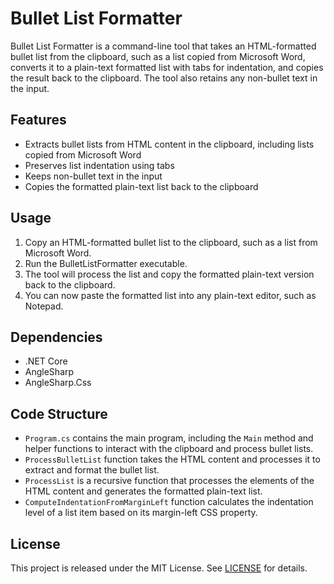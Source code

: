 # Bullet List Formatter

Bullet List Formatter is a command-line tool that takes an HTML-formatted bullet list from the clipboard, such as a list copied from Microsoft Word, converts it to a plain-text formatted list with tabs for indentation, and copies the result back to the clipboard. The tool also retains any non-bullet text in the input.

## Features

- Extracts bullet lists from HTML content in the clipboard, including lists copied from Microsoft Word
- Preserves list indentation using tabs
- Keeps non-bullet text in the input
- Copies the formatted plain-text list back to the clipboard

## Usage

1. Copy an HTML-formatted bullet list to the clipboard, such as a list from Microsoft Word.
2. Run the BulletListFormatter executable.
3. The tool will process the list and copy the formatted plain-text version back to the clipboard.
4. You can now paste the formatted list into any plain-text editor, such as Notepad.

## Dependencies

- .NET Core
- AngleSharp
- AngleSharp.Css

## Code Structure

- `Program.cs` contains the main program, including the `Main` method and helper functions to interact with the clipboard and process bullet lists.
- `ProcessBulletList` function takes the HTML content and processes it to extract and format the bullet list.
- `ProcessList` is a recursive function that processes the elements of the HTML content and generates the formatted plain-text list.
- `ComputeIndentationFromMarginLeft` function calculates the indentation level of a list item based on its margin-left CSS property.

## License

This project is released under the MIT License. See [LICENSE](LICENSE) for details.
